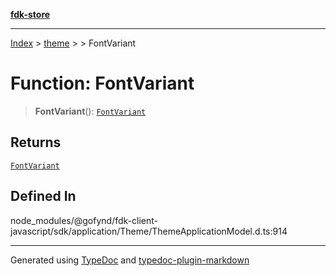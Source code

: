 [**fdk-store**](../../../README.md)
***

[Index](../../../API.md) > [theme](../../README.md) > [<internal>](../README.md) > FontVariant

# Function: FontVariant

> **FontVariant**(): [`FontVariant`](../type-aliases/type-alias.FontVariant.md)

## Returns

[`FontVariant`](../type-aliases/type-alias.FontVariant.md)

## Defined In

node\_modules/@gofynd/fdk-client-javascript/sdk/application/Theme/ThemeApplicationModel.d.ts:914

***
Generated using [TypeDoc](https://typedoc.org/) and [typedoc-plugin-markdown](https://www.npmjs.com/package/typedoc-plugin-markdown)
